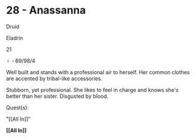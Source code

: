 # 28 - Anassanna

Druid

Eladrin

21

♀ - 69/98/4

Well built and stands with a professional air to herself. Her common clothes are accented by tribal-like accessories.

Stubborn, yet professional. She likes to feel in charge and knows she's better than her sister. Disgusted by blood.

  

Quest(s):

"[[All In]]"

**[[All In]]**
